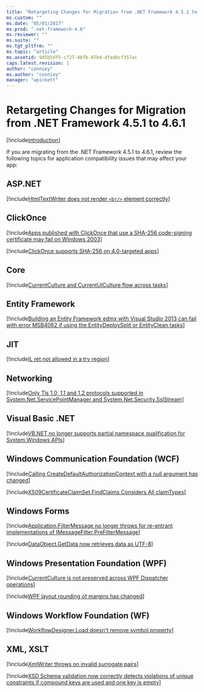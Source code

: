```yaml
---
title: "Retargeting Changes for Migration from .NET Framework 4.5.1 to 4.6.1 | Microsoft Docs"
ms.custom: ""
ms.date: "05/01/2017"
ms.prod: ".net-framework-4.6"
ms.reviewer: ""
ms.suite: ""
ms.tgt_pltfrm: ""
ms.topic: "article"
ms.assetid: 9d5b5df5-c727-46fb-87b4-dfadbcf357ac
caps.latest.revision: 1
author: "conniey"
ms.author: "conniey"
manager: "wpickett"
---
```


# Retargeting Changes for Migration from .NET Framework 4.5.1 to 4.6.1

[!include[introduction](./introduction.md)]

If you are migrating from the .NET Framework 4.5.1 to 4.6.1, review the following topics for application compatibility issues that may affect your app:

## ASP.NET

[!include[HtmlTextWriter does not render `<br/>` element correctly](./htmltextwriter_does_not_render_br__element_correctly.md)]

## ClickOnce

[!include[Apps published with ClickOnce that use a SHA-256 code-signing certificate may fail on Windows 2003](./apps_published_with_clickonce_that_use_a_sha-256_code-signing_certificate_may_fail_on_windows_2003.md)]

[!include[ClickOnce supports SHA-256 on 4.0-targeted apps](./clickonce_supports_sha-256_on_40-targeted_apps.md)]

## Core

[!include[CurrentCulture and CurrentUICulture flow across tasks](./currentculture_and_currentuiculture_flow_across_tasks.md)]

## Entity Framework

[!include[Building an Entity Framework edmx with Visual Studio 2013 can fail with error MSB4062 if using the EntityDeploySplit or EntityClean tasks](./building_an_entity_framework_edmx_with_visual_studio_2013_can_fail_with_error_msb4062_if_using_the_entitydeploysplit_or_entityclean_tasks.md)]

## JIT

[!include[IL ret not allowed in a try region](./il_ret_not_allowed_in_a_try_region.md)]

## Networking

[!include[Only Tls 1.0, 1.1 and 1.2 protocols supported in System.Net.ServicePointManager and System.Net.Security.SslStream](./only_tls_10_11_and_12_protocols_supported_in_systemnetservicepointmanager_and_systemnetsecuritysslstream.md)]

## Visual Basic .NET

[!include[VB.NET no longer supports partial namespace qualification for System.Windows APIs](./vbnet_no_longer_supports_partial_namespace_qualification_for_systemwindows_apis.md)]

## Windows Communication Foundation (WCF)

[!include[Calling CreateDefaultAuthorizationContext with a null argument has changed](./calling_createdefaultauthorizationcontext_with_a_null_argument_has_changed.md)]

[!include[X509CertificateClaimSet.FindClaims Considers All claimTypes](./x509certificateclaimsetfindclaims_considers_all_claimtypes.md)]

## Windows Forms

[!include[Application.FilterMessage no longer throws for re-entrant implementations of IMessageFilter.PreFilterMessage](./applicationfiltermessage_no_longer_throws_for_re-entrant_implementations_of_imessagefilterprefiltermessage.md)]

[!include[DataObject.GetData now retrieves data as UTF-8](./dataobjectgetdata_now_retrieves_data_as_utf-8.md)]

## Windows Presentation Foundation (WPF)

[!include[CurrentCulture is not preserved across WPF Dispatcher operations](./currentculture_is_not_preserved_across_wpf_dispatcher_operations.md)]

[!include[WPF layout rounding of margins has changed](./wpf_layout_rounding_of_margins_has_changed.md)]

## Windows Workflow Foundation (WF)

[!include[WorkflowDesigner.Load doesn't remove symbol property](./workflowdesignerload_doesnt_remove_symbol_property.md)]

## XML, XSLT

[!include[XmlWriter throws on invalid surrogate pairs](./xmlwriter_throws_on_invalid_surrogate_pairs.md)]

[!include[XSD Schema validation now correctly detects violations of unique constraints if compound keys are used and one key is empty](./xsd_schema_validation_now_correctly_detects_violations_of_unique_constraints_if_compound_keys_are_used_and_one_key_is_empty.md)]

